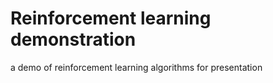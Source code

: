 # Reinforcement learning demonstration
a demo of reinforcement learning algorithms for presentation
